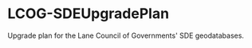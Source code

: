 LCOG-SDEUpgradePlan
===================

Upgrade plan for the Lane Council of Governments' SDE geodatabases.
